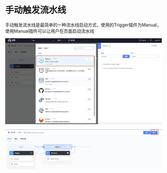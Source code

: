 # 手动触发流水线

手动触发流水线是最简单的一种流水线启动方式，使用的Trigger插件为Manual，使用Manual插件可以让用户在页面启动流水线

![手动触发](../../../.gitbook/assets/image-trigger-manual.png)

![手动执行](../../../.gitbook/assets/image-trigger-manual-exec.png)
